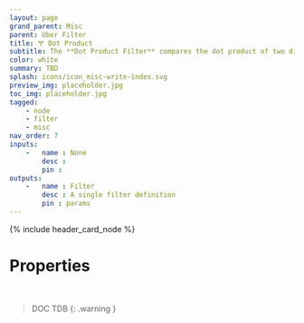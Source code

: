 ```yaml
---
layout: page
grand_parent: Misc
parent: Uber Filter
title: 🝖 Dot Product
subtitle: The **Dot Product Filter** compares the dot product of two direction vectors
color: white
summary: TBD
splash: icons/icon_misc-write-index.svg
preview_img: placeholder.jpg
toc_img: placeholder.jpg
tagged: 
    - node
    - filter
    - misc
nav_order: 7
inputs:
    -   name : None
        desc : 
        pin : 
outputs:
    -   name : Filter
        desc : A single filter definition
        pin : params
---
```


{% include header_card_node %}

# Properties
<br>

> DOC TDB
{: .warning }
